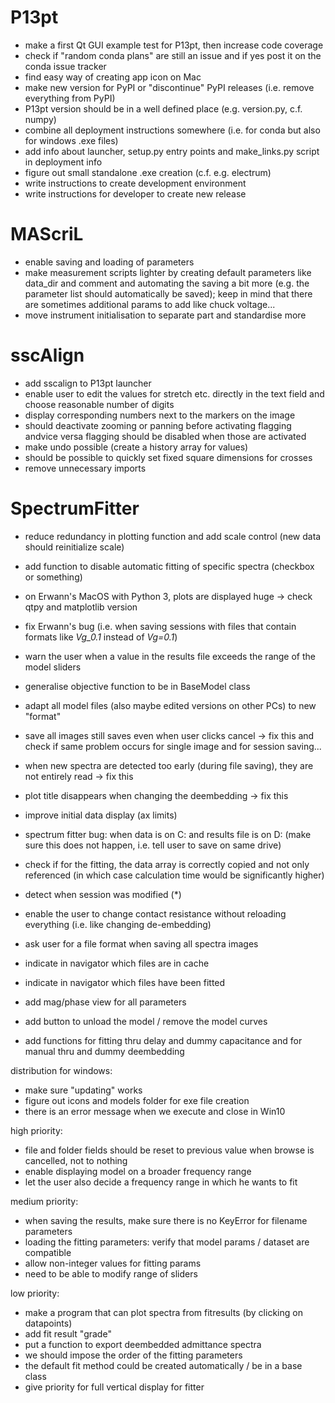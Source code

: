 P13pt
=====
- make a first Qt GUI example test for P13pt, then increase code coverage
- check if "random conda plans" are still an issue and if yes post it on the conda issue tracker
- find easy way of creating app icon on Mac
- make new version for PyPI or "discontinue" PyPI releases (i.e. remove everything from PyPI)
- P13pt version should be in a well defined place (e.g. version.py, c.f. numpy)
- combine all deployment instructions somewhere (i.e. for conda but also for windows .exe files)
- add info about launcher, setup.py entry points and make_links.py script in deployment info
- figure out small standalone .exe creation (c.f. e.g. electrum)
- write instructions to create development environment
- write instructions for developer to create new release

MAScriL
=======
- enable saving and loading of parameters
- make measurement scripts lighter by creating default parameters like data_dir and comment and automating the saving a bit more (e.g. the parameter list should automatically be saved); keep in mind that there are sometimes additional params to add like chuck voltage... 
- move instrument initialisation to separate part and standardise more

sscAlign
========
- add sscalign to P13pt launcher
- enable user to edit the values for stretch etc. directly in the text field and choose reasonable number of digits
- display corresponding numbers next to the markers on the image
- should deactivate zooming or panning before activating flagging andvice versa flagging should be disabled when those are activated
- make undo possible (create a history array for values)
- should be possible to quickly set fixed square dimensions for crosses
- remove unnecessary imports

SpectrumFitter
==============
- reduce redundancy in plotting function and add scale control (new data should reinitialize scale)
- add function to disable automatic fitting of specific spectra (checkbox or something)
- on Erwann's MacOS with Python 3, plots are displayed huge -> check qtpy and matplotlib version

- fix Erwann's bug (i.e. when saving sessions with files that contain formats like _Vg_0.1_ instead of _Vg=0.1_)
- warn the user when a value in the results file exceeds the range of the model sliders
- generalise objective function to be in BaseModel class
- adapt all model files (also maybe edited versions on other PCs) to new "format"
- save all images still saves even when user clicks cancel -> fix this and check if same problem occurs for single
  image and for session saving...
- when new spectra are detected too early (during file saving), they are not entirely read -> fix this
- plot title disappears when changing the deembedding -> fix this
- improve initial data display (ax limits)
- spectrum fitter bug: when data is on C: and results file is on D: (make sure this does not happen, i.e. tell user to
  save on same drive)
- check if for the fitting, the data array is correctly copied and not only referenced (in which case calculation time
  would be significantly higher)
- detect when session was modified (*)
- enable the user to change contact resistance without reloading everything (i.e. like changing de-embedding)
- ask user for a file format when saving all spectra images
- indicate in navigator which files are in cache
- indicate in navigator which files have been fitted
- add mag/phase view for all parameters
- add button to unload the model / remove the model curves
- add functions for fitting thru delay and dummy capacitance and for manual thru and dummy deembedding

distribution for windows:
- make sure "updating" works
- figure out icons and models folder for exe file creation
- there is an error message when we execute and close in Win10

high priority:
- file and folder fields should be reset to previous value when browse is cancelled, not to nothing
- enable displaying model on a broader frequency range
- let the user also decide a frequency range in which he wants to fit

medium priority:
- when saving the results, make sure there is no KeyError for filename parameters
- loading the fitting parameters: verify that model params / dataset are compatible
- allow non-integer values for fitting params
- need to be able to modify range of sliders

low priority:
- make a program that can plot spectra from fitresults (by clicking on datapoints)
- add fit result "grade"
- put a function to export deembedded admittance spectra
- we should impose the order of the fitting parameters
- the default fit method could be created automatically / be in a base class
- give priority for full vertical display for fitter

